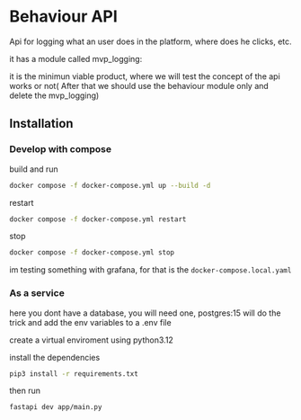 # Behaviour API

Api for logging what an user does in the platform, where does he clicks, etc.

it has a module called mvp_logging:

it is the minimun viable product, where we will test the concept of the api works or not(
    After that we should use the behaviour module only and delete the mvp_logging)

## Installation

### Develop with compose

build and run

```sh
docker compose -f docker-compose.yml up --build -d
```

restart

```sh
docker compose -f docker-compose.yml restart
```

stop

```sh
docker compose -f docker-compose.yml stop
```

im testing something with grafana, for that is the `docker-compose.local.yaml`

### As a service

here you dont have a database, you will need one, postgres:15 will do the trick
and add the env variables to a .env file

create a virtual enviroment using python3.12

install the dependencies

```sh
pip3 install -r requirements.txt
```

then run

```sh
fastapi dev app/main.py
```
